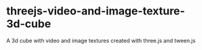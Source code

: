 # threejs-video-and-image-texture-3d-cube

A 3d cube with video and image textures created with three.js and tween.js
